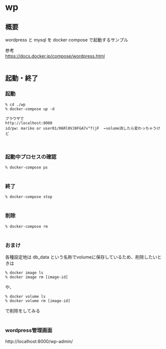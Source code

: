 # wp

## 概要
wordpress と mysql を docker compose で起動するサンプル

参考  
https://docs.docker.jp/compose/wordpress.html
<br>
<br>

## 起動・終了

### 起動
```
% cd ./wp   
% docker-compose up -d

ブラウザで
http://localhost:8000  
id/pw: mariko or user01/06Rl0VJ0FGA7v^f(jF  ←volume消したら変わっちゃうけど
```
<br>

### 起動中プロセスの確認
```% docker-compose ps```  
<br>

### 終了
```% docker-compose stop```  
<br>

### 削除
```% docker-compose rm```  
<br>

### おまけ
各種設定地は db_data という名称でvolumeに保存しているため、削除したいときは    
```
% docker image ls    
% docker image rm [image-id]  
```
や、  
```
% docker volume ls  
% docker volume rm [image-id]  
```
で削除をしてみる  
<br>

### wordpress管理画面

http://localhost:8000/wp-admin/


